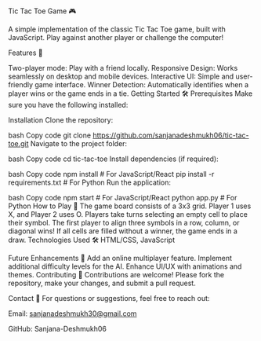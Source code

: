 Tic Tac Toe Game 🎮

A simple implementation of the classic Tic Tac Toe game, built with JavaScript. Play against another player or challenge the computer!

Features 🚀

Two-player mode: Play with a friend locally.
Responsive Design: Works seamlessly on desktop and mobile devices.
Interactive UI: Simple and user-friendly game interface.
Winner Detection: Automatically identifies when a player wins or the game ends in a tie.
Getting Started 🛠️
Prerequisites
Make sure you have the following installed:

Installation
Clone the repository:

bash
Copy code
git clone https://github.com/sanjanadeshmukh06/tic-tac-toe.git
Navigate to the project folder:

bash
Copy code
cd tic-tac-toe
Install dependencies (if required):

bash
Copy code
npm install   # For JavaScript/React
pip install -r requirements.txt  # For Python
Run the application:

bash
Copy code
npm start  # For JavaScript/React
python app.py  # For Python
How to Play 🎲
The game board consists of a 3x3 grid.
Player 1 uses X, and Player 2 uses O.
Players take turns selecting an empty cell to place their symbol.
The first player to align three symbols in a row, column, or diagonal wins!
If all cells are filled without a winner, the game ends in a draw.
Technologies Used 🛠️
HTML/CSS, JavaScript

Future Enhancements 🔮
Add an online multiplayer feature.
Implement additional difficulty levels for the AI.
Enhance UI/UX with animations and themes.
Contributing 🤝
Contributions are welcome! Please fork the repository, make your changes, and submit a pull request.


Contact 📧
For questions or suggestions, feel free to reach out:

Email: sanjanadeshmukh30@gmail.com

GitHub: Sanjana-Deshmukh06

